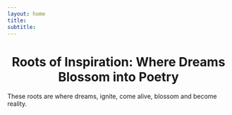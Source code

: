 ```yaml
---
layout: home
title:
subtitle:
---
```


<h1 style="text-align: Center;">Roots of Inspiration: Where Dreams Blossom into Poetry</h1>

These roots are where dreams, ignite, come alive, blossom and become reality.
